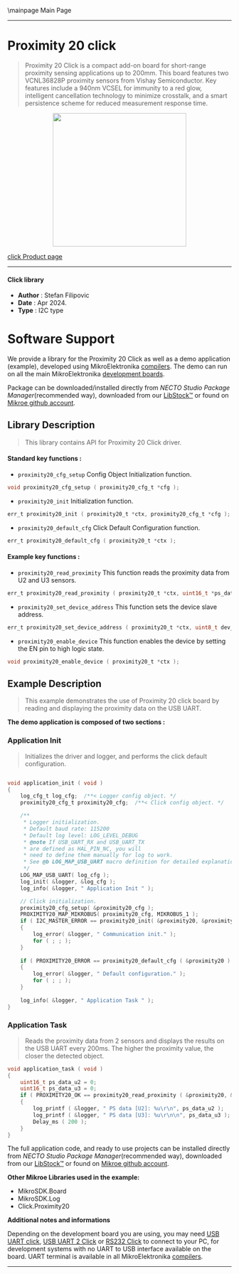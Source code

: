 \mainpage Main Page

---
# Proximity 20 click

> Proximity 20 Click is a compact add-on board for short-range proximity sensing applications up to 200mm. This board features two VCNL36828P proximity sensors from Vishay Semiconductor. Key features include a 940nm VCSEL for immunity to a red glow, intelligent cancellation technology to minimize crosstalk, and a smart persistence scheme for reduced measurement response time.

<p align="center">
  <img src="https://download.mikroe.com/images/click_for_ide/proximity20_click.png" height=300px>
</p>

[click Product page](https://www.mikroe.com/proximity-20-click)

---


#### Click library

- **Author**        : Stefan Filipovic
- **Date**          : Apr 2024.
- **Type**          : I2C type


# Software Support

We provide a library for the Proximity 20 Click
as well as a demo application (example), developed using MikroElektronika
[compilers](https://www.mikroe.com/necto-studio).
The demo can run on all the main MikroElektronika [development boards](https://www.mikroe.com/development-boards).

Package can be downloaded/installed directly from *NECTO Studio Package Manager*(recommended way), downloaded from our [LibStock&trade;](https://libstock.mikroe.com) or found on [Mikroe github account](https://github.com/MikroElektronika/mikrosdk_click_v2/tree/master/clicks).

## Library Description

> This library contains API for Proximity 20 Click driver.

#### Standard key functions :

- `proximity20_cfg_setup` Config Object Initialization function.
```c
void proximity20_cfg_setup ( proximity20_cfg_t *cfg );
```

- `proximity20_init` Initialization function.
```c
err_t proximity20_init ( proximity20_t *ctx, proximity20_cfg_t *cfg );
```

- `proximity20_default_cfg` Click Default Configuration function.
```c
err_t proximity20_default_cfg ( proximity20_t *ctx );
```

#### Example key functions :

- `proximity20_read_proximity` This function reads the proximity data from U2 and U3 sensors.
```c
err_t proximity20_read_proximity ( proximity20_t *ctx, uint16_t *ps_data_u2, uint16_t *ps_data_u3 );
```

- `proximity20_set_device_address` This function sets the device slave address.
```c
err_t proximity20_set_device_address ( proximity20_t *ctx, uint8_t dev_addr );
```

- `proximity20_enable_device` This function enables the device by setting the EN pin to high logic state.
```c
void proximity20_enable_device ( proximity20_t *ctx );
```

## Example Description

> This example demonstrates the use of Proximity 20 click board by reading and displaying the proximity data on the USB UART.

**The demo application is composed of two sections :**

### Application Init

> Initializes the driver and logger, and performs the click default configuration.

```c

void application_init ( void )
{
    log_cfg_t log_cfg;  /**< Logger config object. */
    proximity20_cfg_t proximity20_cfg;  /**< Click config object. */

    /** 
     * Logger initialization.
     * Default baud rate: 115200
     * Default log level: LOG_LEVEL_DEBUG
     * @note If USB_UART_RX and USB_UART_TX 
     * are defined as HAL_PIN_NC, you will 
     * need to define them manually for log to work. 
     * See @b LOG_MAP_USB_UART macro definition for detailed explanation.
     */
    LOG_MAP_USB_UART( log_cfg );
    log_init( &logger, &log_cfg );
    log_info( &logger, " Application Init " );

    // Click initialization.
    proximity20_cfg_setup( &proximity20_cfg );
    PROXIMITY20_MAP_MIKROBUS( proximity20_cfg, MIKROBUS_1 );
    if ( I2C_MASTER_ERROR == proximity20_init( &proximity20, &proximity20_cfg ) ) 
    {
        log_error( &logger, " Communication init." );
        for ( ; ; );
    }
    
    if ( PROXIMITY20_ERROR == proximity20_default_cfg ( &proximity20 ) )
    {
        log_error( &logger, " Default configuration." );
        for ( ; ; );
    }
    
    log_info( &logger, " Application Task " );
}

```

### Application Task

> Reads the proximity data from 2 sensors and displays the results on the USB UART every 200ms. The higher the proximity value, the closer the detected object.

```c
void application_task ( void )
{
    uint16_t ps_data_u2 = 0;
    uint16_t ps_data_u3 = 0;
    if ( PROXIMITY20_OK == proximity20_read_proximity ( &proximity20, &ps_data_u2, &ps_data_u3 ) )
    {
        log_printf ( &logger, " PS data [U2]: %u\r\n", ps_data_u2 );
        log_printf ( &logger, " PS data [U3]: %u\r\n\n", ps_data_u3 );
        Delay_ms ( 200 );
    }
}
```

The full application code, and ready to use projects can be installed directly from *NECTO Studio Package Manager*(recommended way), downloaded from our [LibStock&trade;](https://libstock.mikroe.com) or found on [Mikroe github account](https://github.com/MikroElektronika/mikrosdk_click_v2/tree/master/clicks).

**Other Mikroe Libraries used in the example:**

- MikroSDK.Board
- MikroSDK.Log
- Click.Proximity20

**Additional notes and informations**

Depending on the development board you are using, you may need
[USB UART click](https://www.mikroe.com/usb-uart-click),
[USB UART 2 Click](https://www.mikroe.com/usb-uart-2-click) or
[RS232 Click](https://www.mikroe.com/rs232-click) to connect to your PC, for
development systems with no UART to USB interface available on the board. UART
terminal is available in all MikroElektronika
[compilers](https://shop.mikroe.com/compilers).

---
